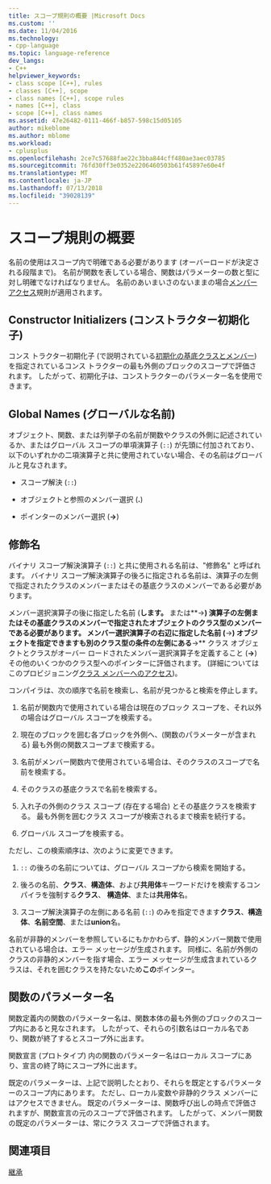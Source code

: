 ```yaml
---
title: スコープ規則の概要 |Microsoft Docs
ms.custom: ''
ms.date: 11/04/2016
ms.technology:
- cpp-language
ms.topic: language-reference
dev_langs:
- C++
helpviewer_keywords:
- class scope [C++], rules
- classes [C++], scope
- class names [C++], scope rules
- names [C++], class
- scope [C++], class names
ms.assetid: 47e26482-0111-466f-b857-598c15d05105
author: mikeblome
ms.author: mblome
ms.workload:
- cplusplus
ms.openlocfilehash: 2ce7c57688fae22c3bba844cff480ae3aec03785
ms.sourcegitcommit: 76fd30ff3e0352e2206460503b61f45897e60e4f
ms.translationtype: MT
ms.contentlocale: ja-JP
ms.lasthandoff: 07/13/2018
ms.locfileid: "39028139"
---
```

# <a name="summary-of-scope-rules"></a>スコープ規則の概要
名前の使用はスコープ内で明確である必要があります (オーバーロードが決定される段階まで)。 名前が関数を表している場合、関数はパラメーターの数と型に対し明確でなければなりません。 名前のあいまいさのないままの場合[メンバー アクセス](../cpp/member-access-control-cpp.md)規則が適用されます。  
  
## <a name="constructor-initializers"></a>Constructor Initializers (コンストラクター初期化子)  
 コンス トラクター初期化子 (で説明されている[初期化の基底クラスとメンバー](http://msdn.microsoft.com/2f71377e-2b6b-49da-9a26-18e9b40226a1)) を指定されているコンス トラクターの最も外側のブロックのスコープで評価されます。 したがって、初期化子は、コンストラクターのパラメーター名を使用できます。  
  
## <a name="global-names"></a>Global Names (グローバルな名前)  
 オブジェクト、関数、または列挙子の名前が関数やクラスの外側に記述されているか、またはグローバル スコープの単項演算子 (`::`) が先頭に付加されており、以下のいずれかの二項演算子と共に使用されていない場合、その名前はグローバルと見なされます。  
  
-   スコープ解決 (`::`)  
  
-   オブジェクトと参照のメンバー選択 (**.**)  
  
-   ポインターのメンバー選択 (**->**)  
  
## <a name="qualified-names"></a>修飾名  
 バイナリ スコープ解決演算子 (`::`) と共に使用される名前は、"修飾名" と呼ばれます。 バイナリ スコープ解決演算子の後ろに指定される名前は、演算子の左側で指定されたクラスのメンバーまたはその基底クラスのメンバーである必要があります。  
  
 メンバー選択演算子の後に指定した名前 (**します。** または**->**) 演算子の左側またはその基底クラスのメンバーで指定されたオブジェクトのクラス型のメンバーである必要があります。 メンバー選択演算子の右辺に指定した名前 (**->**) オブジェクトを指定できますも別のクラス型の条件の左側にある**->** クラス オブジェクトとクラスがオーバー ロードされたメンバー選択演算子を定義すること (**->**) その他のいくつかのクラス型へのポインターに評価されます。 (詳細についてはこのプロビジョニング[クラス メンバーへのアクセス](../cpp/member-access.md))。  
  
 コンパイラは、次の順序で名前を検索し、名前が見つかると検索を停止します。  
  
1.  名前が関数内で使用されている場合は現在のブロック スコープを、それ以外の場合はグローバル スコープを検索する。  
  
2.  現在のブロックを囲む各ブロックを外側へ、(関数のパラメーターが含まれる) 最も外側の関数スコープまで検索する。  
  
3.  名前がメンバー関数内で使用されている場合は、そのクラスのスコープで名前を検索する。  
  
4.  そのクラスの基底クラスで名前を検索する。  
  
5.  入れ子の外側のクラス スコープ (存在する場合) とその基底クラスを検索する。 最も外側を囲むクラス スコープが検索されるまで検索を続行する。  
  
6.  グローバル スコープを検索する。  
  
 ただし、この検索順序は、次のように変更できます。  
  
1.  `::` の後ろの名前については、グローバル スコープから検索を開始する。  
  
2.  後ろの名前、**クラス**、**構造体**、および**共用体**キーワードだけを検索するコンパイラを強制する**クラス**、 **構造体**、または**共用体**名。  
  
3.  スコープ解決演算子の左側にある名前 (`::`) のみを指定できます**クラス**、**構造体**、**名前空間**、または**union**名。  
  
 名前が非静的メンバーを参照しているにもかかわらず、静的メンバー関数で使用されている場合は、エラー メッセージが生成されます。 同様に、名前が外側のクラスの非静的メンバーを指す場合、エラー メッセージが生成含まれているクラスは、それを囲むクラスを持たないため**この**ポインター。  
  
## <a name="function-parameter-names"></a>関数のパラメーター名  
 関数定義内の関数のパラメーター名は、関数本体の最も外側のブロックのスコープ内にあると見なされます。 したがって、それらの引数名はローカル名であり、関数が終了するとスコープ外に出ます。  
  
 関数宣言 (プロトタイプ) 内の関数のパラメーター名はローカル スコープにあり、宣言の終了時にスコープ外に出ます。  
  
 既定のパラメーターは、上記で説明したとおり、それらを既定とするパラメーターのスコープ内にあります。 ただし、ローカル変数や非静的クラス メンバーにはアクセスできません。 既定のパラメーターは、関数呼び出しの時点で評価されますが、関数宣言の元のスコープで評価されます。 したがって、メンバー関数の既定のパラメーターは、常にクラス スコープで評価されます。  
  
## <a name="see-also"></a>関連項目  
 [継承](../cpp/inheritance-cpp.md)